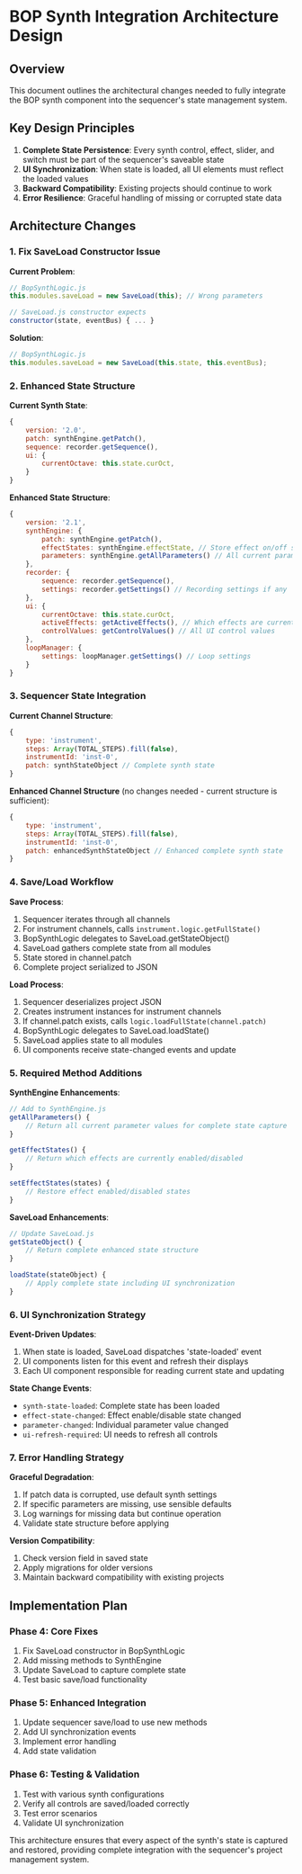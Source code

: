 # BOP Synth Integration Architecture Design

## Overview
This document outlines the architectural changes needed to fully integrate the BOP synth component into the sequencer's state management system.

## Key Design Principles
1. **Complete State Persistence**: Every synth control, effect, slider, and switch must be part of the sequencer's saveable state
2. **UI Synchronization**: When state is loaded, all UI elements must reflect the loaded values
3. **Backward Compatibility**: Existing projects should continue to work
4. **Error Resilience**: Graceful handling of missing or corrupted state data

## Architecture Changes

### 1. Fix SaveLoad Constructor Issue

**Current Problem**: 
```javascript
// BopSynthLogic.js
this.modules.saveLoad = new SaveLoad(this); // Wrong parameters

// SaveLoad.js constructor expects
constructor(state, eventBus) { ... }
```

**Solution**: 
```javascript
// BopSynthLogic.js
this.modules.saveLoad = new SaveLoad(this.state, this.eventBus);
```

### 2. Enhanced State Structure

**Current Synth State**:
```javascript
{
    version: '2.0',
    patch: synthEngine.getPatch(),
    sequence: recorder.getSequence(),
    ui: {
        currentOctave: this.state.curOct,
    }
}
```

**Enhanced State Structure**:
```javascript
{
    version: '2.1',
    synthEngine: {
        patch: synthEngine.getPatch(),
        effectStates: synthEngine.effectState, // Store effect on/off states
        parameters: synthEngine.getAllParameters() // All current parameter values
    },
    recorder: {
        sequence: recorder.getSequence(),
        settings: recorder.getSettings() // Recording settings if any
    },
    ui: {
        currentOctave: this.state.curOct,
        activeEffects: getActiveEffects(), // Which effects are currently enabled
        controlValues: getControlValues() // All UI control values
    },
    loopManager: {
        settings: loopManager.getSettings() // Loop settings
    }
}
```

### 3. Sequencer State Integration

**Current Channel Structure**:
```javascript
{
    type: 'instrument',
    steps: Array(TOTAL_STEPS).fill(false),
    instrumentId: 'inst-0',
    patch: synthStateObject // Complete synth state
}
```

**Enhanced Channel Structure** (no changes needed - current structure is sufficient):
```javascript
{
    type: 'instrument',
    steps: Array(TOTAL_STEPS).fill(false),
    instrumentId: 'inst-0',
    patch: enhancedSynthStateObject // Enhanced complete synth state
}
```

### 4. Save/Load Workflow

**Save Process**:
1. Sequencer iterates through all channels
2. For instrument channels, calls `instrument.logic.getFullState()`
3. BopSynthLogic delegates to SaveLoad.getStateObject()
4. SaveLoad gathers complete state from all modules
5. State stored in channel.patch
6. Complete project serialized to JSON

**Load Process**:
1. Sequencer deserializes project JSON
2. Creates instrument instances for instrument channels
3. If channel.patch exists, calls `logic.loadFullState(channel.patch)`
4. BopSynthLogic delegates to SaveLoad.loadState()
5. SaveLoad applies state to all modules
6. UI components receive state-changed events and update

### 5. Required Method Additions

**SynthEngine Enhancements**:
```javascript
// Add to SynthEngine.js
getAllParameters() {
    // Return all current parameter values for complete state capture
}

getEffectStates() {
    // Return which effects are currently enabled/disabled
}

setEffectStates(states) {
    // Restore effect enabled/disabled states
}
```

**SaveLoad Enhancements**:
```javascript
// Update SaveLoad.js
getStateObject() {
    // Return complete enhanced state structure
}

loadState(stateObject) {
    // Apply complete state including UI synchronization
}
```

### 6. UI Synchronization Strategy

**Event-Driven Updates**:
1. When state is loaded, SaveLoad dispatches 'state-loaded' event
2. UI components listen for this event and refresh their displays
3. Each UI component responsible for reading current state and updating

**State Change Events**:
- `synth-state-loaded`: Complete state has been loaded
- `effect-state-changed`: Effect enable/disable state changed
- `parameter-changed`: Individual parameter value changed
- `ui-refresh-required`: UI needs to refresh all controls

### 7. Error Handling Strategy

**Graceful Degradation**:
1. If patch data is corrupted, use default synth settings
2. If specific parameters are missing, use sensible defaults
3. Log warnings for missing data but continue operation
4. Validate state structure before applying

**Version Compatibility**:
1. Check version field in saved state
2. Apply migrations for older versions
3. Maintain backward compatibility with existing projects

## Implementation Plan

### Phase 4: Core Fixes
1. Fix SaveLoad constructor in BopSynthLogic
2. Add missing methods to SynthEngine
3. Update SaveLoad to capture complete state
4. Test basic save/load functionality

### Phase 5: Enhanced Integration
1. Update sequencer save/load to use new methods
2. Add UI synchronization events
3. Implement error handling
4. Add state validation

### Phase 6: Testing & Validation
1. Test with various synth configurations
2. Verify all controls are saved/loaded correctly
3. Test error scenarios
4. Validate UI synchronization

This architecture ensures that every aspect of the synth's state is captured and restored, providing complete integration with the sequencer's project management system.

